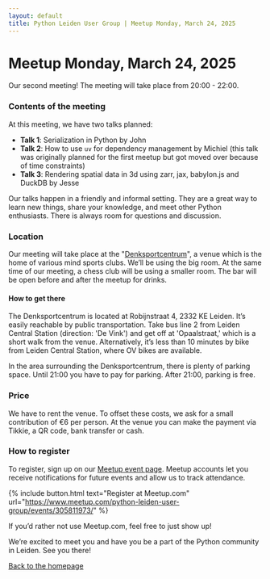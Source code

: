 ```yaml
---
layout: default
title: Python Leiden User Group | Meetup Monday, March 24, 2025
---
```


# Meetup Monday, March 24, 2025

Our second meeting! The meeting will take place from 20:00 - 22:00.

### Contents of the meeting

At this meeting, we have two talks planned:

- **Talk 1**: Serialization in Python by John
- **Talk 2**: How to use `uv` for dependency management by Michiel (this talk was originally planned for the first meetup but got moved over because of time constraints)
- **Talk 3**: Rendering spatial data in 3d using zarr, jax, babylon.js and DuckDB by Jesse

Our talks happen in a friendly and informal setting. They are a great way to learn new things, share your knowledge, and meet other Python enthusiasts.
There is always room for questions and discussion.

### Location

Our meeting will take place at the "[Denksportcentrum](https://www.denksportcentrumleiden.nl/)",
a venue which is the home of various mind sports clubs. We’ll be using the big room. At the same
time of our meeting, a chess club will be using a smaller room. The
bar will be open before and after the meetup for drinks.

#### How to get there

The Denksportcentrum is located at Robijnstraat 4, 2332 KE Leiden. It’s easily reachable by
public transportation. Take bus line 2 from Leiden Central Station (direction: 'De Vink')
and get off at 'Opaalstraat,' which is a short walk from the venue. Alternatively, it’s less
than 10 minutes by bike from Leiden Central Station, where OV bikes are available.

In the area surrounding the Denksportcentrum, there is plenty of parking space. Until 21:00 you have
to pay for parking. After 21:00, parking is free.

### Price

We have to rent the venue. To offset these costs, we ask for a small contribution of €6 per person.
At the venue you can make the payment via Tikkie, a QR code, bank transfer or cash.

### How to register

To register, sign up on our [Meetup event page](https://www.meetup.com/python-leiden-user-group/events/305811973/).
Meetup accounts let you receive notifications for future events and allow us to track attendance.

{% include button.html text="Register at Meetup.com" url="https://www.meetup.com/python-leiden-user-group/events/305811973/" %}

If you’d rather not use Meetup.com, feel free to just show up!

We’re excited to meet you and have you be a part of the Python community in Leiden. See you there!

[Back to the homepage](/)
